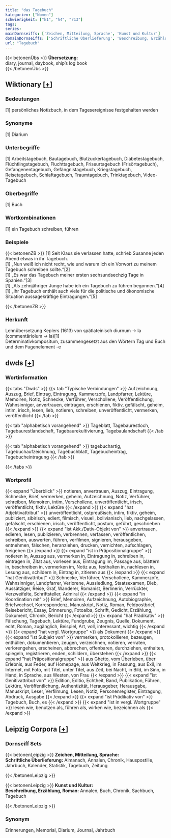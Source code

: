 ```yaml
---
title: "das Tagebuch"
kategorien: ["Nomen"]
schwierigkeit: ["k1", "h4", "r13"]
tags:
series:
mainDornseiffs: ['Zeichen, Mitteilung, Sprache', 'Kunst und Kultur']
domainDornseiffs: ['Schriftliche Überlieferung', 'Beschreibung, Erzählung, Roman']
url: "Tagebuch"
---
```


{{< betonenÜbs >}}
**Übersetzung:**  
diary, journal, daybook, ship’s log book  
{{< /betonenÜbs >}}

## Wiktionary [[+](https://de.wiktionary.org/wiki/Tagebuch)]

### Bedeutungen
[1] persönliches Notizbuch, in dem Tagesereignisse festgehalten werden  

### Synonyme
[1] Diarium  

### Unterbegriffe
[1] Arbeitstagebuch, Bautagebuch, Blutzuckertagebuch, Diabetestagebuch, Flüchtlingstagebuch, Fluchttagebuch, Friseurtagebuch (Frisörtagebuch), Gefangenentagebuch, Gefängnistagebuch, Kriegstagebuch, Reisetagebuch, Schlaftagebuch, Traumtagebuch, Trinktagebuch, Video-Tagebuch  

### Oberbegriffe
[1] Buch  

### Wortkombinationen
[1] ein Tagebuch schreiben, führen  

### Beispiele
{{< betonenZB >}}
[1] Seit Klaus sie verlassen hatte, schrieb Susanne jeden Abend etwas in ihr Tagebuch.  
[1] „Nun weiß ich nicht recht, wie und warum ich ein Vorwort zu meinem Tagebuch schreiben sollte.“[2]  
[1] „Es war das Tagebuch meiner ersten sechsundsechzig Tage in Spanien.“[3]  
[1] „Als zehnjähriger Junge habe ich ein Tagebuch zu führen begonnen.“[4]  
[1] „Ihr Tagebuch enthält auch viele für die politische und ökonomische Situation aussagekräftige Eintragungen.“[5]  

{{< /betonenZB >}}
### Herkunft
Lehnübersetzung Keplers (1613) von spätlateinisch diurnum → la (commentāriolum → la)[1]  
Determinativkompositum, zusammengesetzt aus den Wörtern Tag und Buch und dem Fugenelement -e  



## dwds [[+](https://www.dwds.de/wb/Tagebuch)]

### Wortinformation
{{< tabs "Dwds" >}}
{{< tab "Typische Verbindungen" >}}
Aufzeichnung, Auszug, Brief, Eintrag, Eintragung, Kammerzofe, Landpfarrer, Lektüre, Memoiren, Notiz, Schnecke, Verführer, Verschollene, Veröffentlichung, Wahnsinniger, anvertrauen, eintragen, erschienen, fiktiv, gefälscht, geheim, intim, irisch, lesen, lieb, notieren, schreiben, unveröffentlicht, vermerken, veröffentlicht
{{< /tab >}}

{{< tab "alphabetisch vorangehend" >}}
Tageblatt, Tagebaurestloch, Tagebaurestlandschaft, Tagebaurekultivierung, Tagebaulandschaft
{{< /tab >}}

{{< tab "alphabetisch vorangehend" >}}
tagebuchartig, Tagebuchaufzeichnung, Tagebuchblatt, Tagebucheintrag, Tagebucheintragung
{{< /tab >}}

{{< /tabs >}}

### Wortprofil
{{< expand "Überblick" >}} notieren, anvertrauen, Auszug, Eintragung, Schnecke, Brief, vermerken, geheim, Aufzeichnung, Notiz, Verführer, schreiben, Memoiren, intim, Verschollene, unveröffentlicht, irisch, veröffentlicht, fiktiv, Lektüre {{< /expand >}}
{{< expand "hat Adjektivattribut" >}} unveröffentlicht, ostpreußisch, intim, fiktiv, geheim, publiziert, sibirisch, ediert, filmisch, visuell, bolivianisch, lieb, nachgelassen, gefälscht, erschienen, irisch, veröffentlicht, postum, geführt, geschrieben {{< /expand >}}
{{< expand "ist Akk./Dativ-Objekt von" >}} anvertrauen, edieren, lesen, publizieren, verbrennen, verfassen, veröffentlichen, schreiben, auswerten, führen, verfilmen, signieren, herausgeben, entnehmen, fälschen, heranziehen, drucken, vernichten, aufschlagen, freigeben {{< /expand >}}
{{< expand "ist in Präpositionalgruppe" >}} notieren in, Auszug aus, vermerken in, Eintragung in, schreiben in, eintragen in, Zitat aus, vorlesen aus, Eintragung im, Passage aus, blättern in, beschreiben in, vermerken im, Notiz aus, festhalten in, nachlesen in, Lesung aus, schildern in, Eintrag in, zitieren aus {{< /expand >}}
{{< expand "hat Genitivattribut" >}} Schnecke, Verführer, Verschollene, Kammerzofe, Wahnsinniger, Landpfarrer, Verlorene, Aussiedlung, Staatsexamen, Dieb, Aussätziger, Reise, Graf, Wanderer, Romanist, Berlinerin, Verrückter, Verzweifelte, Schriftsteller, Admiral {{< /expand >}}
{{< expand "in Koordination mit" >}} Brief, Memoiren, Aufzeichnung, Autobiographie, Briefwechsel, Korrespondenz, Manuskript, Notiz, Roman, Feldpostbrief, Reisebericht, Essay, Erinnerung, Fotoalba, Schrift, Gedicht, Erzählung, Dokument, Chronik, Bericht {{< /expand >}}
{{< expand "hat Prädikativ" >}} Fälschung, Tagebuch, Lektüre, Fundgrube, Zeugnis, Quelle, Dokument, echt, Roman, zugänglich, Beispiel, Art, voll, interessant, wichtig {{< /expand >}}
{{< expand "hat vergl. Wortgruppe" >}} als Dokument {{< /expand >}}
{{< expand "ist Subjekt von" >}} vermerken, protokollieren, bezeugen, enthüllen, dokumentieren, zeugen, verzeichnen, notieren, verraten, verlorengehen, erscheinen, abbrechen, offenbaren, durchziehen, enthalten, spiegeln, registrieren, enden, schildern, überstehen {{< /expand >}}
{{< expand "hat Präpositionalgruppe" >}} aus Ghetto, vom Überleben, über Erlebnis, aus Feder, auf Homepage, aus Weltkrieg, in Fassung, aus Exil, im Internet, mit Foto, mit Titel, unter Titel, aus Zeit, bei Nacht, in Bild, im Sinn, in Hand, in Sprache, aus Westen, von Frau {{< /expand >}}
{{< expand "ist Genitivattribut von" >}} Edition, Editio, Echtheit, Band, Publikation, Führen, Lektüre, Veröffentlichung, Authentizität, Herausgeber, Herausgabe, Manuskript, Leser, Verfilmung, Lesen, Notiz, Personenregister, Eintragung, Abdruck, Ausgabe {{< /expand >}}
{{< expand "ist Prädikativ von" >}} Tagebuch, Buch, es {{< /expand >}}
{{< expand "ist in vergl. Wortgruppe" >}} lesen wie, benutzen als, führen als, wirken wie, bezeichnen als {{< /expand >}}

## Leipzig Corpora [[+](https://corpora.uni-leipzig.de/en/res?word=Tagebuch&corpusId=deu_newscrawl-public_2018)]

### Dornseiff Sets
{{< betonenLeipzig >}}
**Zeichen, Mitteilung, Sprache:**  
**Schriftliche Überlieferung:** Almanach, Annalen, Chronik, Hauspostille, Jahrbuch, Kalender, Statistik, Tagebuch, Zeitung  

{{< /betonenLeipzig >}}


{{< betonenLeipzig >}}
**Kunst und Kultur:**  
**Beschreibung, Erzählung, Roman:** Annalen, Buch, Chronik, Sachbuch, Tagebuch  

{{< /betonenLeipzig >}}

### Synonym
Erinnerungen, Memorial, Diarium, Journal, Jahrbuch

